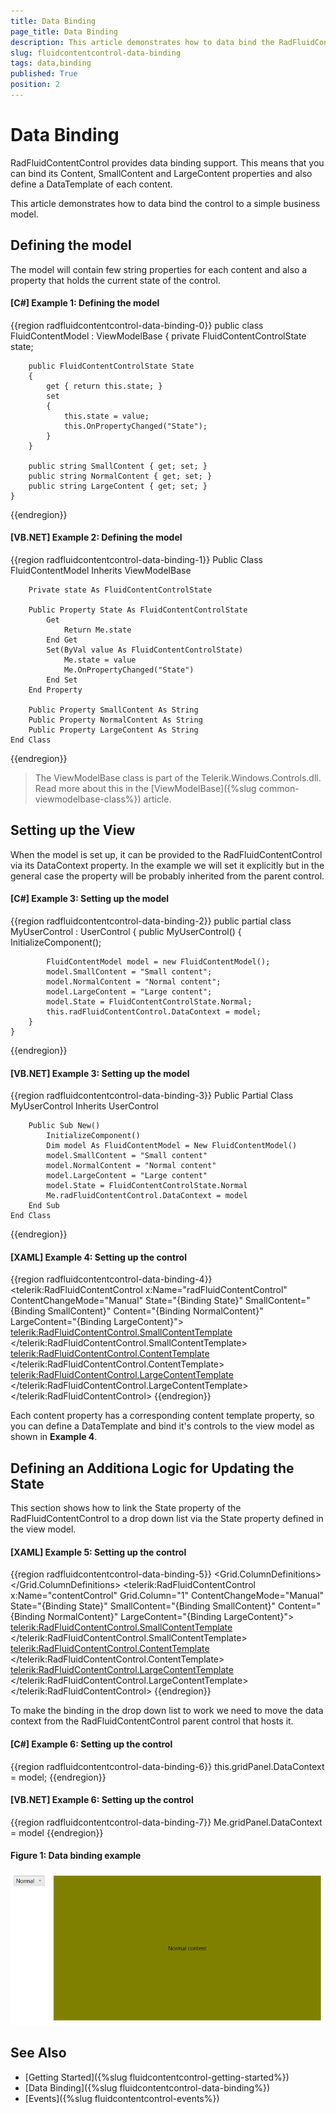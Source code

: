 ```yaml
---
title: Data Binding
page_title: Data Binding
description: This article demonstrates how to data bind the RadFluidContentControl to a simple business model.
slug: fluidcontentcontrol-data-binding
tags: data,binding
published: True
position: 2
---
```


# Data Binding

RadFluidContentControl provides data binding support. This means that you can bind its Content, SmallContent and LargeContent properties and also define a DataTemplate of each content.

This article demonstrates how to data bind the control to a simple business model.

## Defining the model

The model will contain few string properties for each content and also a property that holds the current state of the control.

#### __[C#] Example 1: Defining the model__
{{region radfluidcontentcontrol-data-binding-0}}
	public class FluidContentModel : ViewModelBase
    {
        private FluidContentControlState state;        
        
        public FluidContentControlState State
        {
            get { return this.state; }
            set
            {
                this.state = value;
                this.OnPropertyChanged("State");
            }
        }

        public string SmallContent { get; set; }
        public string NormalContent { get; set; }
        public string LargeContent { get; set; }
    }    
{{endregion}}

#### __[VB.NET] Example 2: Defining the model__
{{region radfluidcontentcontrol-data-binding-1}}
	Public Class FluidContentModel
		Inherits ViewModelBase

		Private state As FluidContentControlState

		Public Property State As FluidContentControlState
			Get
				Return Me.state
			End Get
			Set(ByVal value As FluidContentControlState)
				Me.state = value
				Me.OnPropertyChanged("State")
			End Set
		End Property

		Public Property SmallContent As String
		Public Property NormalContent As String
		Public Property LargeContent As String
	End Class    
{{endregion}}

> The ViewModelBase class is part of the Telerik.Windows.Controls.dll. Read more about this in the [ViewModelBase]({%slug common-viewmodelbase-class%}) article.

## Setting up the View

When the model is set up, it can be provided to the RadFluidContentControl via its DataContext property. In the example we will set it explicitly but in the general case the property will be probably inherited from the parent control.

#### __[C#] Example 3: Setting up the model__
{{region radfluidcontentcontrol-data-binding-2}}
	public partial class MyUserControl : UserControl
    {
        public MyUserControl()
        {
            InitializeComponent();

            FluidContentModel model = new FluidContentModel();
            model.SmallContent = "Small content";
            model.NormalContent = "Normal content";
            model.LargeContent = "Large content";
            model.State = FluidContentControlState.Normal;
            this.radFluidContentControl.DataContext = model;            
        }
	}
{{endregion}}

#### __[VB.NET] Example 3: Setting up the model__
{{region radfluidcontentcontrol-data-binding-3}}
	Public Partial Class MyUserControl
		Inherits UserControl

		Public Sub New()
			InitializeComponent()
			Dim model As FluidContentModel = New FluidContentModel()
			model.SmallContent = "Small content"
			model.NormalContent = "Normal content"
			model.LargeContent = "Large content"
			model.State = FluidContentControlState.Normal
			Me.radFluidContentControl.DataContext = model
		End Sub
	End Class
{{endregion}}

#### __[XAML] Example 4: Setting up the control__
{{region radfluidcontentcontrol-data-binding-4}}
	<telerik:RadFluidContentControl x:Name="radFluidContentControl"
									ContentChangeMode="Manual"
									State="{Binding State}"
									SmallContent="{Binding SmallContent}"
									Content="{Binding NormalContent}" 
									LargeContent="{Binding LargeContent}">
		<telerik:RadFluidContentControl.SmallContentTemplate>
			<DataTemplate>
				<Border Background="Bisque">
					<TextBlock Text="{Binding}" VerticalAlignment="Center" TextAlignment="Center" />
				</Border>
			</DataTemplate>
		</telerik:RadFluidContentControl.SmallContentTemplate>
		<telerik:RadFluidContentControl.ContentTemplate>
			<DataTemplate>
				<Border Background="Olive">
					<TextBlock Text="{Binding}" VerticalAlignment="Center" TextAlignment="Center" />
				</Border>
			</DataTemplate>
		</telerik:RadFluidContentControl.ContentTemplate>
		<telerik:RadFluidContentControl.LargeContentTemplate>
			<DataTemplate>
				<Border Background="LightGoldenrodYellow">
					<TextBlock Text="{Binding}" VerticalAlignment="Center" TextAlignment="Center" />
				</Border>
			</DataTemplate>
		</telerik:RadFluidContentControl.LargeContentTemplate>
	</telerik:RadFluidContentControl>
{{endregion}}

Each content property has a corresponding content template property, so you can define a DataTemplate and bind it's controls to the view model as shown in __Example 4__. 

## Defining an Additiona Logic for Updating the State

This section shows how to link the State property of the RadFluidContentControl to a drop down list via the State property defined in the view model.

#### __[XAML] Example 5: Setting up the control__
{{region radfluidcontentcontrol-data-binding-5}}
	<Grid x:Name="gridPanel">
        <Grid.ColumnDefinitions>
            <ColumnDefinition Width="Auto"/>
            <ColumnDefinition />
        </Grid.ColumnDefinitions>
        <ComboBox SelectedValue="{Binding State, Mode=TwoWay}" SelectedValuePath="Content" 
				  VerticalAlignment="Top" Margin="20 0 20 0">
            <ComboBoxItem Content="{x:Static telerik:FluidContentControlState.Small}" />
            <ComboBoxItem Content="{x:Static telerik:FluidContentControlState.Normal}" />
            <ComboBoxItem Content="{x:Static telerik:FluidContentControlState.Large}" />
        </ComboBox>
        <telerik:RadFluidContentControl x:Name="contentControl"
                                        Grid.Column="1"
                                        ContentChangeMode="Manual"
                                        State="{Binding State}"
                                        SmallContent="{Binding SmallContent}"
                                        Content="{Binding NormalContent}" 
                                        LargeContent="{Binding LargeContent}">
            <telerik:RadFluidContentControl.SmallContentTemplate>
                <DataTemplate>
                    <Border Background="Bisque">
                        <TextBlock Text="{Binding}" VerticalAlignment="Center" TextAlignment="Center" />
                    </Border>
                </DataTemplate>
            </telerik:RadFluidContentControl.SmallContentTemplate>
            <telerik:RadFluidContentControl.ContentTemplate>
                <DataTemplate>
                    <Border Background="Olive">
                        <TextBlock Text="{Binding}" VerticalAlignment="Center" TextAlignment="Center" />
                    </Border>
                </DataTemplate>
            </telerik:RadFluidContentControl.ContentTemplate>
            <telerik:RadFluidContentControl.LargeContentTemplate>
                <DataTemplate>
                    <Border Background="LightGoldenrodYellow">
                        <TextBlock Text="{Binding}" VerticalAlignment="Center" TextAlignment="Center" />
                    </Border>
                </DataTemplate>
            </telerik:RadFluidContentControl.LargeContentTemplate>
        </telerik:RadFluidContentControl>
    </Grid>
{{endregion}}

To make the binding in the drop down list to work we need to move the data context from the RadFluidContentControl parent control that hosts it. 

#### __[C#] Example 6: Setting up the control__
{{region radfluidcontentcontrol-data-binding-6}}
	this.gridPanel.DataContext = model;
{{endregion}}

#### __[VB.NET] Example 6: Setting up the control__
{{region radfluidcontentcontrol-data-binding-7}}
	Me.gridPanel.DataContext = model
{{endregion}}

#### Figure 1: Data binding example
![fluidcontentcontrol-data-binding-0](images/fluidcontentcontrol-data-binding-0.png)

## See Also
* [Getting Started]({%slug fluidcontentcontrol-getting-started%})
* [Data Binding]({%slug fluidcontentcontrol-data-binding%})
* [Events]({%slug fluidcontentcontrol-events%})

